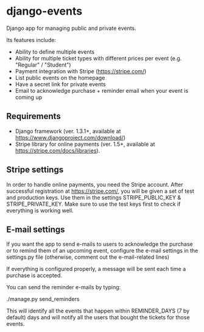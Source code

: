django-events
=============

Django app for managing public and private events.

Its features include:
- Ability to define multiple events
- Ability for multiple ticket types with different prices per event (e.g. "Regular" / "Student")
- Payment integration with Stripe (https://stripe.com/)
- List public events on the homepage
- Have a secret link for private events
- Email to acknowledge purchase + reminder email when your event is coming up

Requirements
---------------

- Django framework (ver. 1.3.1+, available at https://www.djangoproject.com/download/)
- Stripe library for online payments (ver. 1.5+, available at https://stripe.com/docs/libraries).

Stripe settings
---------------

In order to handle online payments, you need the Stripe account. After successful
registration at https://stripe.com/, you will be given a set of test and production keys.
Use them in the settings STRIPE_PUBLIC_KEY & STRIPE_PRIVATE_KEY. Make sure to
use the test keys first to check if everything is working well.

E-mail settings
---------------

If you want the app to send e-mails to users to acknowledge the purchase or
to remind them of an upcoming event, configure the e-mail settings in the
settings.py file (otherwise, comment out the e-mail-related lines)

If everything is configured properly, a message will be sent each time a
purchase is accepted.

You can send the reminder e-mails by typing:

./manage.py send_reminders

This will identify all the events that happen within REMINDER_DAYS (7 by default)
days and will notify all the users that bought the tickets for those events.